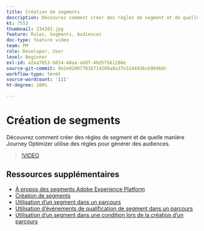 ```yaml
---
title: Création de segments
description: Découvrez comment créer des règles de segment et de quelle manière Journey Optimizer utilise des règles pour générer des audiences.
kt: 7553
thumbnail: 334281.jpg
feature: Rules, Segments, Audiences
doc-type: feature video
team: PM
role: Developer, User
level: Beginner
exl-id: a2aa7853-b014-48aa-ab0f-46d57561288e
source-git-commit: 9e2e92007783b714200a8a37e3144436cb96d6dc
workflow-type: tm+mt
source-wordcount: '111'
ht-degree: 100%

---
```


# Création de segments

Découvrez comment créer des règles de segment et de quelle manière Journey Optimizer utilise des règles pour générer des audiences.

>[!VIDEO](https://video.tv.adobe.com/v/334281?quality=12)

## Ressources supplémentaires

* [À propos des segments Adobe Experience Platform](https://experienceleague.adobe.com/docs/journey-optimizer/using/segment/segments/about-segments.html?lang=fr)
* [Création de segments](https://experienceleague.adobe.com/docs/journey-optimizer/using/segment/segments/creating-a-segment.html?lang=fr)
* [Utilisation d’un segment dans un parcours](https://experienceleague.adobe.com/docs/journey-optimizer/using/orchestrate-journeys/about-journey-building/read-segment.html?lang=fr)
* [Utilisation d’événements de qualification de segment dans un parcours](https://experienceleague.adobe.com/docs/journey-optimizer/using/orchestrate-journeys/about-journey-building/segment-qualification-events.html?lang=fr)
* [Utilisation d’un segment dans une condition lors de la création d’un parcours](https://experienceleague.adobe.com/docs/journey-optimizer/using/orchestrate-journeys/about-journey-building/condition-activity.html?lang=fr#using-a-segment)
